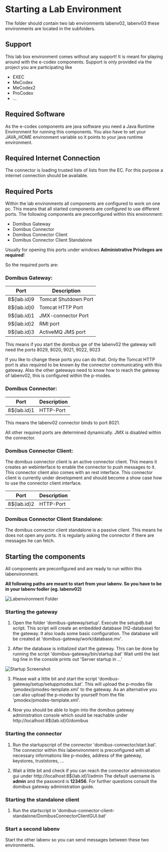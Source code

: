 # Starting a Lab Environment



The folder should contain two lab environments labenv02, labenv03 these environments are located in the subfolders.

## Support

This lab box environment comes without any support! It is meant for playing around with the e-codex
components. Support is only provided via the project you are participating like

* EXEC
* MeCodex
* MeCodex2
* ProCodex
* ...


## Required Software

As the e-codex components are java software you need a Java Runtime Environment for
running this components. You also have to set your JAVA_HOME environment variable so 
it points to your java runtime environment.

## Required Internet Connection

The connector is loading trusted lists of lists from the EC. For this purpose a internet connection
should be available.

## Required Ports 

Within the lab environments all components are configured to work on one pc. This means that all started components are 
configured to use different ports. The following components are preconfigured within this environment:

 * Domibus Gateway
 * Domibus Connector
 * Domibus Connector Client
 * Domibus Connector Client Standalone
 
Usually for opening this ports under windows **Administrative Privileges are required**! 
 
So the required ports are:

 
### Domibus Gateway: 
 
| Port          | Description                      |
|---------------|----------------------------------|
| 8${lab.id}9   | Tomcat Shutdown Port             |
| 8${lab.id}0   | Tomcat HTTP Port                 |
| 9${lab.id}1   | JMX-connector Port               |
| 9${lab.id}2   | RMI port                         |
| 9${lab.id}3   | ActiveMQ JMS port                |
 
 This means if you start the domibus gw of the labenv02 the gateway will need the ports
  8029, 8020, 9021, 9022, 9023
  
  If you like to change these ports you can do that. Only the Tomcat HTTP port
  is also required to be known by the connector communicating with this gateway.
  Also the other gateways need to know how to reach the gateway of labenv02, this
  is configured within the p-modes.
  
### Domibus Connector:
 
| Port          | Description                      |
|---------------|----------------------------------|
| 8${lab.id}1   | HTTP-Port                        |
 

This means the labenv02 connector binds to port 8021.

All other required ports are determined dynamically. JMX is disabled within the connector.



### Domibus Connector Client:

The domibus connector client is an active connector client. This means it
creates an webinterface to enable the connector to push messages to it. This 
connector client also comes with an rest interface. This connector client
is currently under development and should become a show case how to use the
connector client interface.

| Port          | Description                      |
|---------------|----------------------------------|
| 8${lab.id}2   | HTTP-Port                        |


### Domibus Connector Client Standalone:

The domibus connector client standalone is a passive client. This means he does
not open any ports. It is regularly asking the connector if there are messages
he can fetch.


## Starting the components

All components are preconfigured and are ready to run within this labenvironment.

**All following paths are meant to start from your labenv. So you have to be in your labenv fodler (eg. labenv02)**

![Labenvironment Folder](images/screenshot_labenv_folder.png)


### Starting the gateway

1) Open the folder 'domibus-gateway/setup'. Execute the setupdb.bat script.
 This script will create an embedded database (H2-database) for the gateway.
 It also loads some basic configuration.
 The database will be created at 'domibus-gateway/work/database.mv'.
 
2) After the database is initialized start the gateway. This can be done by
 running the script 'domibus-gateway/bin/startup.bat'
 Wait until the last log line in the console prints out 'Server startup in ...'
 
![Startup Screenshot](images/screenshot_gateway_startup.png)
 
 
3) Please wait a little bit and start the script 'domibus-gateway/setup/setuppmodes.bat'.
 This will upload the p-modes file 'pmodex/pmodes-template.xml' to the gateway. 
 As an alternative you can also upload the p-modex by yourself from the file 'pmodex/pmodes-template.xml'.
 
4) Now you should be able to login into the domibus gateway administration console
 which sould be reachable under http://localhost:8${lab.id}0/domibus
 
 
### Starting the connector
 
1) Run the startupscript of the connector 'domibus-connector/start.bat'. The
 connector within this labenvironment is preconfigured with all necessary informations
 like p-modes, address of the gateway, keystores, truststores, ...
 
2) Wait a little bit and check if you can reach the connector administration gui 
 under http://localhost:8${lab.id}1/admin
 The default username is **admin** and the password is **123456**.
 For further questions consult the domibus gateway administration guide.
 
 
### Starting the standalone client
 
1) Run the startscript in 'domibus-connector-client-standalone/DomibusConnectorClientGUI.bat'
 
 
### Start a second labenv
 Start the other labenv so you can send messages between these two environments.
 
 
 
 
 
 
 